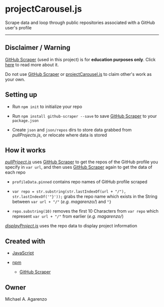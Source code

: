 # projectCarousel.js

Scrape data and loop through public repositories associated with a GitHub user's profile

---

## Disclaimer / Warning

[GitHub Scraper](https://github.com/nelsonic/github-scraper) (used in this project) is for **education purposes only**. Click [here](https://github.com/nelsonic/github-scraper) to read more about it.

Do not use [GitHub Scraper](https://github.com/nelsonic/github-scraper) or [projectCarousel.js](https://github.com/magarenzo/projectCarousel.js) to claim other's work as your own.

## Setting up

* Run `npm init` to initialize your repo

* Run `npm install github-scraper --save` to save [GitHub Scraper](https://github.com/nelsonic/github-scraper) to your `package.json`

* Create `json` and `json/repos` dirs to store data grabbed from *pullProjects.js*, or relocate where data is stored

## How it works

*[pullPrjoect.js](https://github.com/magarenzo/projectCarousel.js/blob/master/pullProjects.js)* uses [GitHub Scraper](https://github.com/nelsonic/github-scraper) to get the repos of the GitHub profile you specify in `var url`, and then uses [GitHub Scraper](https://github.com/nelsonic/github-scraper) again to get the data of each repo

* `profileData.pinned` contains repo names of GitHub profile scraped

* `var repo = str.substring(str.lastIndexOf(url + "/"), str.lastIndexOf('"}'));` grabs the repo name which exists in the String between `var url + "/"` (*e.g. magarenzo/*) and `"}`

* `repo.substring(10)` removes the first 10 Characters from `var repo` which represent `var url + "/"` from earlier (*e.g. magarenzo/*)

*[displayProject.js](https://github.com/magarenzo/projectCarousel.js/blob/master/displayProjects.js)* uses the repo data to display project information

## Created with

* [JavaScript](https://www.javascript.com/)

* [npm](https://www.npmjs.com/)

  * [GitHub Scraper](https://github.com/nelsonic/github-scraper)

## Owner

Michael A. Agarenzo
